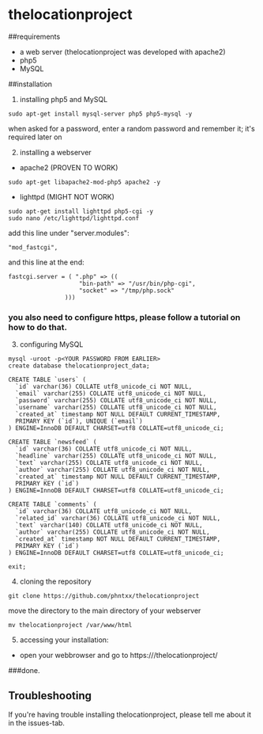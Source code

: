 # thelocationproject

##requirements
- a web server (thelocationproject was developed with apache2)
- php5
- MySQL

##installation

1. installing php5 and MySQL

```
sudo apt-get install mysql-server php5 php5-mysql -y
```

when asked for a password, enter a random password and remember it; it's required later on

2. installing a webserver

- apache2 (PROVEN TO WORK)

```
sudo apt-get libapache2-mod-php5 apache2 -y
```

- lighttpd (MIGHT NOT WORK)

```
sudo apt-get install lighttpd php5-cgi -y
sudo nano /etc/lighttpd/lighttpd.conf
```

add this line under "server.modules":

```
"mod_fastcgi",
```

and this line at the end:

```
fastcgi.server = ( ".php" => ((
                    "bin-path" => "/usr/bin/php-cgi",
                    "socket" => "/tmp/php.sock"
                )))
```

### you also need to configure https, please follow a tutorial on how to do that.

3. configuring MySQL

```
mysql -uroot -p<YOUR PASSWORD FROM EARLIER>
create database thelocationproject_data;

CREATE TABLE `users` (
  `id` varchar(36) COLLATE utf8_unicode_ci NOT NULL,
  `email` varchar(255) COLLATE utf8_unicode_ci NOT NULL,
  `password` varchar(255) COLLATE utf8_unicode_ci NOT NULL,
  `username` varchar(255) COLLATE utf8_unicode_ci NOT NULL,
  `created_at` timestamp NOT NULL DEFAULT CURRENT_TIMESTAMP,
  PRIMARY KEY (`id`), UNIQUE (`email`)
) ENGINE=InnoDB DEFAULT CHARSET=utf8 COLLATE=utf8_unicode_ci;

CREATE TABLE `newsfeed` (
  `id` varchar(36) COLLATE utf8_unicode_ci NOT NULL,
  `headline` varchar(255) COLLATE utf8_unicode_ci NOT NULL,
  `text` varchar(255) COLLATE utf8_unicode_ci NOT NULL,
  `author` varchar(255) COLLATE utf8_unicode_ci NOT NULL,
  `created_at` timestamp NOT NULL DEFAULT CURRENT_TIMESTAMP,
  PRIMARY KEY (`id`)
) ENGINE=InnoDB DEFAULT CHARSET=utf8 COLLATE=utf8_unicode_ci;

CREATE TABLE `comments` (
  `id` varchar(36) COLLATE utf8_unicode_ci NOT NULL,
  `related_id` varchar(36) COLLATE utf8_unicode_ci NOT NULL,
  `text` varchar(140) COLLATE utf8_unicode_ci NOT NULL,
  `author` varchar(255) COLLATE utf8_unicode_ci NOT NULL,
  `created_at` timestamp NOT NULL DEFAULT CURRENT_TIMESTAMP,
  PRIMARY KEY (`id`)
) ENGINE=InnoDB DEFAULT CHARSET=utf8 COLLATE=utf8_unicode_ci;

exit;
```

4. cloning the repository

```
git clone https://github.com/phntxx/thelocationproject
```

move the directory to the main directory of your webserver

```
mv thelocationproject /var/www/html
```

5. accessing your installation:

- open your webbrowser and go to https://<THE IP-ADDRESS OF THE SERVER YOU INSTALLED THIS ON>/thelocationproject/

###done.

## Troubleshooting

If you're having trouble installing thelocationproject, please tell me about it in the issues-tab.
